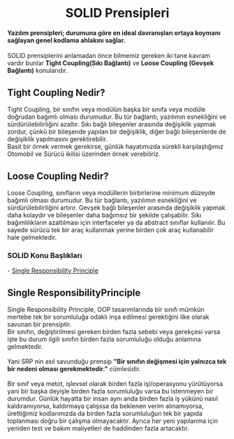 
<h1 align="center">
  <br>
  SOLID Prensipleri
  <br>
</h1>
<h4 align="left">Yazılım prensipleri; durumuna göre en ideal davranışları ortaya koymanı sağlayan genel kodlama ahlakını sağlar.</h4>
<p align="left">SOLID prensiplerini anlamadan önce bilmemiz gereken iki tane kavram vardır bunlar <strong>Tight Coupling(Sıkı Bağlantı)</strong> ve  <strong>Loose Coupling (Gevşek Bağlantı)</strong> konularıdır.</p> 

## Tight Coupling Nedir?
Tight Coupling, bir sınıfın veya modülün başka bir sınıfa veya modüle doğrudan bağımlı olması durumudur. Bu tür bağlantı, yazılımın esnekliğini ve sürdürülebilirliğini azaltır. Sıkı bağlı bileşenler arasında değişiklik yapmak zordur, çünkü bir bileşende yapılan bir değişiklik, diğer bağlı bileşenlerde de değişiklik yapılmasını gerektirebilir.<br>
Basit bir örnek vermek gerekirse, günlük hayatımızda sürekli karşılaştığımız Otomobil ve Sürücü ikilisi üzerinden örnek verebiliriz.

## Loose Coupling Nedir?
Loose Coupling, sınıfların veya modüllerin birbirlerine minimum düzeyde bağımlı olması durumudur. Bu tür bağlantı, yazılımın esnekliğini ve sürdürülebilirliğini artırır. Gevşek bağlı bileşenler arasında değişiklik yapmak daha kolaydır ve bileşenler daha bağımsız bir şekilde çalışabilir. Sıkı bağımlılıkların azaltılması için interfaceler ya da abstract sınıflar kullanılır. Bu sayede sürücü tek bir araç kullanmak yerine birden çok araç kullanabilir hale gelmektedir. 

<h3>SOLID Konu Başlıkları</h3>
- <a href="#">Single Responsibility​ Principle </a>


## Single Responsibility​ Principle
Single Responsibility Principle, OOP tasarımlarında bir sınıfı mümkün mertebe tek bir sorumluluğa odaklı inşa edilmesi gerektiğini ilke olarak savunan bir prensiptir. <br>
Bir sınıfın, değiştirilmesi gereken birden fazla sebebi veya gerekçesi varsa işte bu durum ilgili sınıfın birden fazla sorumluluğu olduğu anlamına gelmektedir. <br> <br>
Yani SRP nin asıl savunduğu prensip  <strong>"Bir sınıfın değişmesi için yalnızca tek bir nedeni olması gerekmektedir."</strong> cümlesidir. <br><br>
Bir sınıf veya metot, işlevsel olarak birden fazla işi/operasyonu yürütüyorsa yani bir başka deyişle birden fazla sorumluluğu varsa bu istenmeyen bir durumdur. Günlük hayatta bir insan aynı anda birden fazla iş yükünü nasıl kaldıramıyorsa, kaldırmaya çalışssa da beklenen verim alınamıyorsa, ürettiğimiz kodlarımızda da birden fazla sorumluluğun tek bir yapıda toplanması doğru bir çalışma olmayacaktır. Ayrıca her yeni yapılanma için yeniden test ve bakım maliyetleri de haddinden fazla artacaktır.